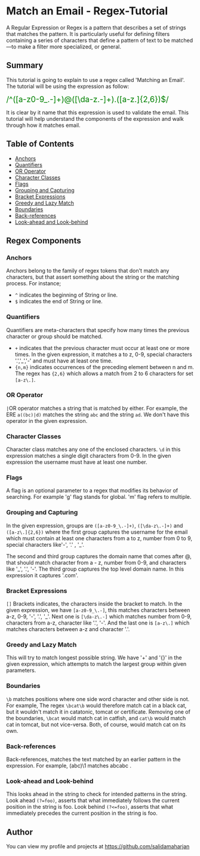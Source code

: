 # Match an Email - Regex-Tutorial

A Regular Expression or Regex is a pattern that describes a set of strings that matches the pattern.
It is particularly useful for defining filters containing a series of characters that define a pattern of text to be matched—to make a filter more specialized, or general.

## Summary

This tutorial is going to explain to use a regex called 'Matching an Email'. The tutorial will be using the expression as follow:

<span style="color: green; font-size: 1.5em">/^([a-z0-9_\.-]+)@([\da-z\.-]+)\.([a-z\.]{2,6})$/</span>

It is clear by it name that this expression is used to validate the email. This tutorial will help understand the components of the expression and walk through how it matches email.

## Table of Contents

- [Anchors](#anchors)
- [Quantifiers](#quantifiers)
- [OR Operator](#or-operator)
- [Character Classes](#character-classes)
- [Flags](#flags)
- [Grouping and Capturing](#grouping-and-capturing)
- [Bracket Expressions](#bracket-expressions)
- [Greedy and Lazy Match](#greedy-and-lazy-match)
- [Boundaries](#boundaries)
- [Back-references](#back-references)
- [Look-ahead and Look-behind](#look-ahead-and-look-behind)

## Regex Components

### Anchors

Anchors belong to the family of regex tokens that don't match any characters, but that assert something about the string or the matching process. For instance;

- `^` indicates the beginning of String or line.
- `$` indicates the end of String or line.

### Quantifiers

Quantifiers are meta-characters that specify how many times the previous character or group should be matched.

- `+` indicates that the previous character must occur at least one or more times. In the given expression, it matches a to z, 0-9, special characters '.','\_','-' and must have at least one time.
- `{n,m}` indicates occurrences of the preceding element between n and m. The regex has `{2,6}` which allows a match from 2 to 6 characters for set `[a-z\.]`.

### OR Operator

`|`OR operator matches a string that is matched by either. For example, the ERE `a((bc)|d)` matches the string `abc` and the string `ad`. We don't have this operator in the given expression.

### Character Classes

Character class matches any one of the enclosed characters. `\d` in this expression matches a single digit characters from 0-9. In the given expression the username must have at least one number.

### Flags

A flag is an optional parameter to a regex that modifies its behavior of searching. For example 'g' flag
stands for global. 'm' flag refers to multiple.

### Grouping and Capturing

In the given expression, groups are `([a-z0-9_\.-]+)`, `([\da-z\.-]+)` and `([a-z\.]{2,6})` where the first group captures the username for the email which must contain at least one characters from a to z, number from 0 to 9, special characters like'-', '.' , '\_'.

The second and third group captures the domain name that comes after @, that should match character from a - z, number from 0-9, and characters like '\_', '.', '-'. The third group captures the top level domain name. In this expression it captures '.com'.

### Bracket Expressions

`[]` Brackets indicates, the characters inside the bracket to match. In the given expression, we have `[a-z0-9_\.-]`, this matches characters between a-z, 0-9, '-', '.', '\_'. Next one is `[\da-z\.-]` which matches number from 0-9, characters from a-z, character like '.', '-'. And the last one is `[a-z\.]` which matches characters between a-z and character '.'.

### Greedy and Lazy Match

This will try to match longest possible string. We have '+' and '{}' in the given expression, which attempts to match the largest group within given parameters.

### Boundaries

`\b` matches positions where one side word character and other side is not.
For example, The regex `\bcat\b` would therefore match cat in a black cat, but it wouldn't match it in catatonic, tomcat or certificate. Removing one of the boundaries, `\bcat` would match cat in catfish, and `cat\b` would match cat in tomcat, but not vice-versa. Both, of course, would match cat on its own.

### Back-references
Back-references, matches the text matched by an earlier pattern in the expression. For example, (abc)\1 matches abcabc .

### Look-ahead and Look-behind
This looks ahead in the string to check for intended patterns in the string. 
Look ahead `(?=foo)`, asserts that what immediately follows the current position in the string is foo. Look behind `(?<=foo)`, asserts that what immediately precedes the current position in the string is foo.

## Author

You can view my profile and projects at https://github.com/salidamaharjan
